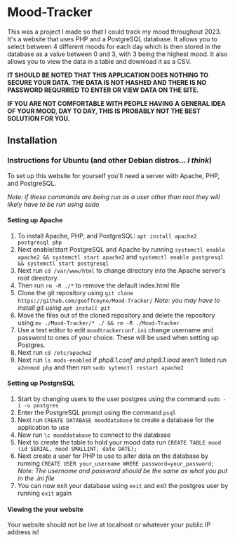 # Mood-Tracker
This was a project I made so that I could track my mood throughout 2023. It's a website that uses PHP and a PostgreSQL database. It allows you to select between 4 different moods for each day which is then stored in the database as a value between 0 and 3, with 3 being the highest mood. It also allows you to view the data in a table and download it as a CSV.

**IT SHOULD BE NOTED THAT THIS APPLICATION DOES NOTHING TO SECURE YOUR DATA. THE DATA IS NOT HASHED AND THERE IS NO PASSWORD REQURIRED TO ENTER OR VIEW DATA ON THE SITE.**

**IF YOU ARE NOT COMFORTABLE WITH PEOPLE HAVING A GENERAL IDEA OF YOUR MOOD, DAY TO DAY, THIS IS PROBABLY NOT THE BEST SOLUTION FOR YOU.**

## Installation
### Instructions for Ubuntu (and other Debian distros... *I think*)
To set up this website for yourself you'll need a server with Apache, PHP, and PostgreSQL. 

*Note: if these commands are being run as a user other than root they will likely have to be run using sudo*
#### Setting up Apache
1. To install Apache, PHP, and PostgreSQL: `apt install apache2 postgresql php`
2. Next enable/start PostgreSQL and Apache by running `systemctl enable apache2 && systemctl start apache2` and `systemctl enable postgresql && systemctl start postgresql`
3. Next run `cd /var/www/html` to change directory into the Apache server's root directory. 
4. Then run `rm -R ./*` to remove the default index.html file
5. Clone the git repository using `git clone https://github.com/geoffcoyne/Mood-Tracker/` *Note: you may have to install git using `apt install git`*
6. Move the files out of the cloned repository and delete the repository using `mv ./Mood-Tracker/* ./ && rm -R ./Mood-Tracker`
7. Use a text editor to edit `moodtrackerconf.ini` change username and password to ones of your choice. These will be used when setting up Postgres. 
8. Next run `cd /etc/apache2`
9. Next run `ls mods-enabled` if *php8.1.conf and php8.1.load* aren't listed run `a2enmod php` and then run `sudo sytemctl restart apache2`

#### Setting up PostgreSQL
1. Start by changing users to the user postgres using the command `sudo -i -u postgres`
2. Enter the PostgreSQL prompt using the command `psql` 
3. Next run `CREATE DATABASE mooddatabase` to create a database for the application to use
4. Now run `\c mooddatabase` to connect to the database
5. Next to create the table to hold your mood data run `CREATE TABLE mood  (id SERIAL, mood SMALLINT, date DATE);`
6. Next create a user for PHP to use to alter data on the database by running `CREATE USER your_username WHERE password=your_password;` *Note: The username and password should be the same as what you put in the .ini file*
7. You can now exit your database using `exit` and exit the postgres user by running `exit` again

#### Viewing the your website
Your website should not be live at localhost or whatever your public IP address is! 
